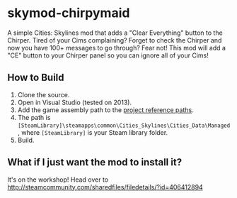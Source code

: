 # skymod-chirpymaid

A simple Cities: Skylines mod that adds a "Clear Everything" button to the Chirper. Tired of your Cims complaining? Forget to check the Chirper and now you have 100+ messages to go through? Fear not! This mod will add a "CE" button to your Chirper panel so you can ignore all of your Cims!

## How to Build

1. Clone the source.
2. Open in Visual Studio (tested on 2013).
3. Add the game assembly path to the [project reference paths](https://msdn.microsoft.com/en-us/library/vstudio/6taasyc6(v=vs.100).aspx).
  1. The path is `[SteamLibrary]\steamapps\common\Cities_Skylines\Cities_Data\Managed`, where `[SteamLibrary]` is your Steam library folder.
4. Build.

## What if I just want the mod to install it?

It's on the workshop! Head over to http://steamcommunity.com/sharedfiles/filedetails/?id=406412894
